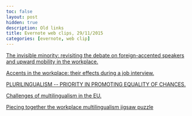 ```yaml
---
toc: false
layout: post
hidden: true
description: Old links
title: Evernote web clips, 29/11/2015
categories: [evernote, web clip]
---
```


[The invisible minority: revisiting the debate on foreign-accented speakers and upward mobility in the workplace.](https://pubmed.ncbi.nlm.nih.gov/23614175/)

[Accents in the workplace: their effects during a job interview.](https://pubmed.ncbi.nlm.nih.gov/22044081/)

[PLURILINGUALISM -- PRIORITY IN PROMOTING EQUALITY OF CHANCES.](https://www.tf.llu.lv/conference/proceedings2012/Papers/109_Bejenaru_L.pdf)

[Challenges of multilingualism in the EU.](https://www.ebr.edu.pl/pub/2014_3_85.pdf)

[Piecing together the workplace multilingualism jigsaw puzzle](https://eprints.bbk.ac.uk/id/eprint/11358/7/11358\(a\).pdf)

